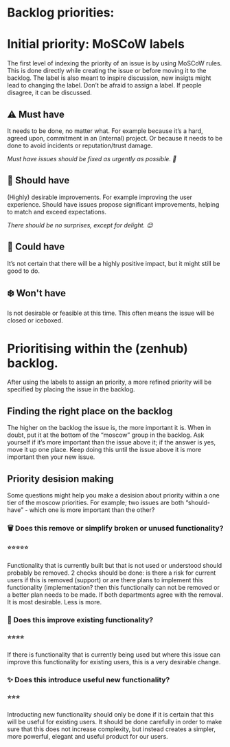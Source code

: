 # Backlog priorities:

# Initial priority: MoSCoW labels
The first level of indexing the priority of an issue is by using MoSCoW rules. This is done directly while creating the issue or before moving it to the backlog. The label is also meant to inspire discussion, new insigts might lead to changing the label. Don’t be afraid to assign a label. If people disagree, it can be discussed.

## ⚠ Must have
It needs to be done, no matter what. For example because it’s a hard, agreed upon, commitment in an (internal) project. Or because it needs to be done to avoid incidents or reputation/trust damage.

*Must have issues should be fixed as urgently as possible. 🚀*

## 👏 Should have
(Highly) desirable improvements. For example improving the user experience. Should have issues propose significant improvements, helping to match and exceed expectations.

*There should be no surprises, except for delight. 😊*

## 🤷 Could have
It’s not certain that there will be a highly positive impact, but it might still be good to do.

## ❄️ Won't have
Is not desirable or feasible at this time. This often means the issue will be closed or iceboxed.

# Prioritising within the (zenhub) backlog.
After using the labels to assign an priority, a more refined priority will be specified by placing the issue in the backlog. 

## Finding the right place on the backlog
The higher on the backlog the issue is, the more important it is. When in doubt, put it at the bottom of the “moscow” group in the backlog. Ask yourself if it’s more important than the issue above it; if the answer is yes, move it up one place. Keep doing this until the issue above it is more important then your new issue.

## Priority desision making
Some questions might help you make a desision about priority within a one tier of the moscow priorities. For example; two issues are both “should-have” - which one is more important than the other? 

### 🗑 Does this remove or simplify broken or unused functionality? 
#### ⭐⭐⭐⭐⭐

Functionality that is currently built but that is not used or understood should probably be removed. 2 checks should be done: is there a risk for current users if this is removed (support) or are there plans to implement this functionality (implementation? then this functionally can not be removed or a better plan needs to be made. If both departments agree with the removal. It is most desirable. Less is more.

### 🧹 Does this improve existing functionality? 
#### ⭐⭐⭐⭐

If there is functionality that is currently being used but where this issue can improve this functionality for existing users, this is a very desirable change.

### ✨ Does this introduce useful new functionality?
#### ⭐⭐⭐

Introducting new functionality should only be done if it is certain that this will be useful for existing users. It should be done carefully in order to make sure that this does not increase complexity, but instead creates a simpler, more powerful, elegant and useful product for our users. 

